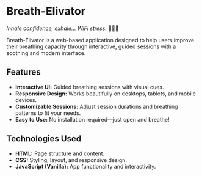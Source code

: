 # Breath-Elivator

_Inhale confidence, exhale... WiFi stress._ 😮‍💨📶

Breath-Elivator is a web-based application designed to help users improve their breathing capacity through interactive, guided sessions with a soothing and modern interface.

## Features

- **Interactive UI:** Guided breathing sessions with visual cues.
- **Responsive Design:** Works beautifully on desktops, tablets, and mobile devices.
- **Customizable Sessions:** Adjust session durations and breathing patterns to fit your needs.
- **Easy to Use:** No installation required—just open and breathe!

## Technologies Used

- **HTML:** Page structure and content.
- **CSS:** Styling, layout, and responsive design.
- **JavaScript (Vanilla):** App functionality and interactivity.

